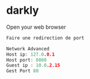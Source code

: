 # darkly

Open your web browser <br>

```c
Faire une redirection de port

Network Advanced 
Host ip: 127.0.0.1
Host port: 8080
Guest ip : 10.0.2.15
Gest Port 80

```

